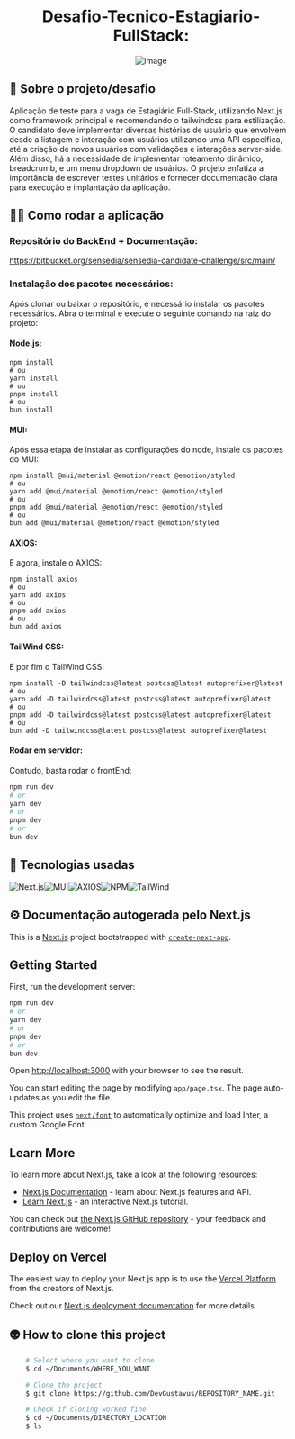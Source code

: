 <h1 align="center">Desafio-Tecnico-Estagiario-FullStack:</h1>

<div align="center">
  
  <img src="https://github.com/DevGustavus/Desafio-Tecnico-Estagiario-FullStack/assets/103593279/8caeb73d-abc5-4d18-97b5-1e898deaa3d7" alt="image">
  
</div>

## 📖 Sobre o projeto/desafio
Aplicação de teste para a vaga de Estagiário Full-Stack, utilizando Next.js como framework principal e recomendando o tailwindcss para estilização. O candidato deve implementar diversas histórias de usuário que envolvem desde a listagem e interação com usuários utilizando uma API específica, até a criação de novos usuários com validações e interações server-side. Além disso, há a necessidade de implementar roteamento dinâmico, breadcrumb, e um menu dropdown de usuários. O projeto enfatiza a importância de escrever testes unitários e fornecer documentação clara para execução e implantação da aplicação.

## 👨‍💻 Como rodar a aplicação

### Repositório do BackEnd + Documentação:
<a href="https://bitbucket.org/sensedia/sensedia-candidate-challenge/src/main/">https://bitbucket.org/sensedia/sensedia-candidate-challenge/src/main/</a>

### Instalação dos pacotes necessários:
Após clonar ou baixar o repositório, é necessário instalar os pacotes necessários. Abra o terminal e execute o seguinte comando na raiz do projeto:

#### Node.js:

```
npm install
# ou
yarn install
# ou
pnpm install
# ou
bun install
```

#### MUI:

Após essa etapa de instalar as configurações do node, instale os pacotes do MUI:

```
npm install @mui/material @emotion/react @emotion/styled
# ou
yarn add @mui/material @emotion/react @emotion/styled
# ou
pnpm add @mui/material @emotion/react @emotion/styled
# ou
bun add @mui/material @emotion/react @emotion/styled
```

#### AXIOS:

E agora, instale o AXIOS:

```
npm install axios
# ou
yarn add axios
# ou
pnpm add axios
# ou
bun add axios
```

#### TailWind CSS:

E por fim o TailWind CSS:

```
npm install -D tailwindcss@latest postcss@latest autoprefixer@latest
# ou
yarn add -D tailwindcss@latest postcss@latest autoprefixer@latest
# ou
pnpm add -D tailwindcss@latest postcss@latest autoprefixer@latest
# ou
bun add -D tailwindcss@latest postcss@latest autoprefixer@latest
```

#### Rodar em servidor:

Contudo, basta rodar o frontEnd:

```bash
npm run dev
# or
yarn dev
# or
pnpm dev
# or
bun dev
```

## 🦾 Tecnologias usadas
<div style="display: flex;">

<img alt="Next.js" src="https://img.shields.io/badge/next%20js-000000?style=for-the-badge&logo=nextdotjs&logoColor=white">
<img alt="MUI" src="https://img.shields.io/badge/Material%20UI-007FFF?style=for-the-badge&logo=mui&logoColor=white">
<img alt="AXIOS" src="https://img.shields.io/badge/axios-671ddf?&style=for-the-badge&logo=axios&logoColor=white">
<img alt="NPM" src="https://img.shields.io/badge/npm-CB3837?style=for-the-badge&logo=npm&logoColor=white">
<img alt="TailWind" src="https://img.shields.io/badge/Tailwind_CSS-38B2AC?style=for-the-badge&logo=tailwind-css&logoColor=white">

</div>

## ⚙️ Documentação autogerada pelo Next.js

This is a [Next.js](https://nextjs.org/) project bootstrapped with [`create-next-app`](https://github.com/vercel/next.js/tree/canary/packages/create-next-app).

## Getting Started

First, run the development server:

```bash
npm run dev
# or
yarn dev
# or
pnpm dev
# or
bun dev
```

Open [http://localhost:3000](http://localhost:3000) with your browser to see the result.

You can start editing the page by modifying `app/page.tsx`. The page auto-updates as you edit the file.

This project uses [`next/font`](https://nextjs.org/docs/basic-features/font-optimization) to automatically optimize and load Inter, a custom Google Font.

## Learn More

To learn more about Next.js, take a look at the following resources:

- [Next.js Documentation](https://nextjs.org/docs) - learn about Next.js features and API.
- [Learn Next.js](https://nextjs.org/learn) - an interactive Next.js tutorial.

You can check out [the Next.js GitHub repository](https://github.com/vercel/next.js/) - your feedback and contributions are welcome!

## Deploy on Vercel

The easiest way to deploy your Next.js app is to use the [Vercel Platform](https://vercel.com/new?utm_medium=default-template&filter=next.js&utm_source=create-next-app&utm_campaign=create-next-app-readme) from the creators of Next.js.

Check out our [Next.js deployment documentation](https://nextjs.org/docs/deployment) for more details.

## 👽 How to clone this project

````bash
    # Select where you want to clone
    $ cd ~/Documents/WHERE_YOU_WANT
````

````bash
    # Clone the project
    $ git clone https://github.com/DevGustavus/REPOSITORY_NAME.git
````

````bash
    # Check if cloning worked fine
    $ cd ~/Documents/DIRECTORY_LOCATION
    $ ls
````
